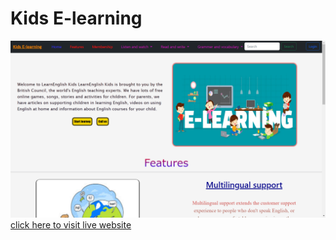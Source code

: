 # Kids E-learning
![Live Preview](assets/Screenshot%20(161).png)
[click here to visit live website](https://kids-e-learning-website.onrender.com/index.html)